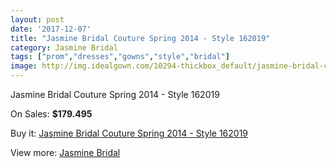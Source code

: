 ```yaml
---
layout: post
date: '2017-12-07'
title: "Jasmine Bridal Couture Spring 2014 - Style 162019"
category: Jasmine Bridal
tags: ["prom","dresses","gowns","style","bridal"]
image: http://img.idealgown.com/10294-thickbox_default/jasmine-bridal-couture-spring-2014-style-162019.jpg
---
```

Jasmine Bridal Couture Spring 2014 - Style 162019

On Sales: **$179.495**
<a href="https://www.idealgown.com/en/jasmine-bridal/4233-jasmine-bridal-couture-spring-2014-style-162019.html"><amp-img layout="responsive" width="600" height="600" src="//img.idealgown.com/10294-thickbox_default/jasmine-bridal-couture-spring-2014-style-162019.jpg" alt="Jasmine Bridal Couture Spring 2014 - Style 162019 0" /></a>
<a href="https://www.idealgown.com/en/jasmine-bridal/4233-jasmine-bridal-couture-spring-2014-style-162019.html"><amp-img layout="responsive" width="600" height="600" src="//img.idealgown.com/10296-thickbox_default/jasmine-bridal-couture-spring-2014-style-162019.jpg" alt="Jasmine Bridal Couture Spring 2014 - Style 162019 1" /></a>
<a href="https://www.idealgown.com/en/jasmine-bridal/4233-jasmine-bridal-couture-spring-2014-style-162019.html"><amp-img layout="responsive" width="600" height="600" src="//img.idealgown.com/10295-thickbox_default/jasmine-bridal-couture-spring-2014-style-162019.jpg" alt="Jasmine Bridal Couture Spring 2014 - Style 162019 2" /></a>

Buy it: [Jasmine Bridal Couture Spring 2014 - Style 162019](https://www.idealgown.com/en/jasmine-bridal/4233-jasmine-bridal-couture-spring-2014-style-162019.html "Jasmine Bridal Couture Spring 2014 - Style 162019")

View more: [Jasmine Bridal](https://www.idealgown.com/en/50-jasmine-bridal "Jasmine Bridal")